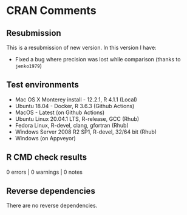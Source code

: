 # CRAN Comments

## Resubmission

This is a resubmission of new version. In this version I have:

* Fixed a bug where precision was lost while comparison (thanks to `jenko1979`)

## Test environments

*  Mac OS X Monterey install - 12.2.1, R 4.1.1 (Local)
*  Ubuntu 18.04 - Docker, R 3.6.3 (Github Actions)
*  MacOS - Latest (on Github Actions)
*  Ubuntu Linux 20.04.1 LTS, R-release, GCC (Rhub)
*  Fedora Linux, R-devel, clang, gfortran (Rhub)
*  Windows Server 2008 R2 SP1, R-devel, 32/64 bit (Rhub)
*  Windows (on Appveyor)

## R CMD check results

0 errors | 0 warnings | 0 notes


## Reverse dependencies

There are no reverse dependencies.
